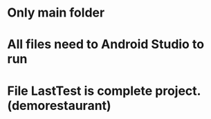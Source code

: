 # Only main folder
# All files need to  Android Studio to run
# File LastTest is complete project. (demorestaurant)
